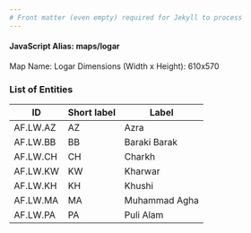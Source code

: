 ```yaml
---
# Front matter (even empty) required for Jekyll to process
---
```


#### JavaScript Alias: maps/logar

Map Name: Logar
Dimensions (Width x Height): 610x570





### List of Entities

ID | Short label | Label
---|---|---|
AF.LW.AZ|AZ|Azra
AF.LW.BB|BB|Baraki Barak
AF.LW.CH|CH|Charkh
AF.LW.KW|KW|Kharwar
AF.LW.KH|KH|Khushi
AF.LW.MA|MA|Muhammad Agha
AF.LW.PA|PA|Puli Alam